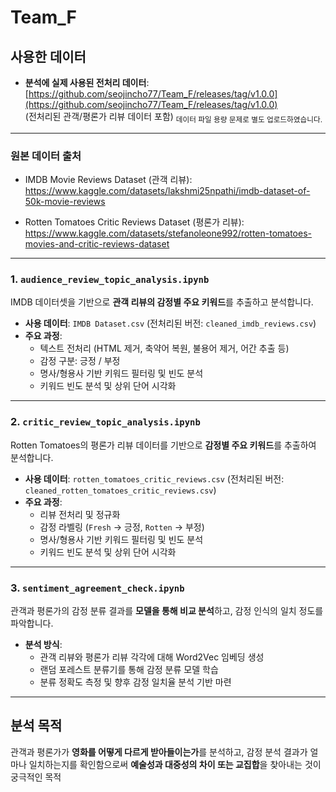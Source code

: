 # Team_F

## 사용한 데이터

- **분석에 실제 사용된 전처리 데이터**:  
  [https://github.com/seojincho77/Team_F/releases/tag/v1.0.0](https://github.com/seojincho77/Team_F/releases/tag/v1.0.0)  
  (전처리된 관객/평론가 리뷰 데이터 포함)
  <sub>데이터 파일 용량 문제로 별도 업로드하였습니다.</sub>
---

### 원본 데이터 출처

- IMDB Movie Reviews Dataset (관객 리뷰):  
  https://www.kaggle.com/datasets/lakshmi25npathi/imdb-dataset-of-50k-movie-reviews

- Rotten Tomatoes Critic Reviews Dataset (평론가 리뷰):  
  https://www.kaggle.com/datasets/stefanoleone992/rotten-tomatoes-movies-and-critic-reviews-dataset

---

### 1. `audience_review_topic_analysis.ipynb`
IMDB 데이터셋을 기반으로 **관객 리뷰의 감정별 주요 키워드**를 추출하고 분석합니다.

- **사용 데이터**: `IMDB Dataset.csv` (전처리된 버전: `cleaned_imdb_reviews.csv`)
- **주요 과정**:
  - 텍스트 전처리 (HTML 제거, 축약어 복원, 불용어 제거, 어간 추출 등)
  - 감정 구분: 긍정 / 부정
  - 명사/형용사 기반 키워드 필터링 및 빈도 분석
  - 키워드 빈도 분석 및 상위 단어 시각화

---

### 2. `critic_review_topic_analysis.ipynb`
Rotten Tomatoes의 평론가 리뷰 데이터를 기반으로 **감정별 주요 키워드**를 추출하여 분석합니다.

- **사용 데이터**: `rotten_tomatoes_critic_reviews.csv` (전처리된 버전: `cleaned_rotten_tomatoes_critic_reviews.csv`)
- **주요 과정**:
  - 리뷰 전처리 및 정규화
  - 감정 라벨링 (`Fresh` → 긍정, `Rotten` → 부정)
  - 명사/형용사 기반 키워드 필터링 및 빈도 분석
  - 키워드 빈도 분석 및 상위 단어 시각화

---

### 3. `sentiment_agreement_check.ipynb`
관객과 평론가의 감정 분류 결과를 **모델을 통해 비교 분석**하고, 감정 인식의 일치 정도를 파악합니다.

- **분석 방식**:
  - 관객 리뷰와 평론가 리뷰 각각에 대해 Word2Vec 임베딩 생성
  - 랜덤 포레스트 분류기를 통해 감정 분류 모델 학습
  - 분류 정확도 측정 및 향후 감정 일치율 분석 기반 마련

---

## 분석 목적
관객과 평론가가 **영화를 어떻게 다르게 받아들이는가**를 분석하고, 감정 분석 결과가 얼마나 일치하는지를 확인함으로써 **예술성과 대중성의 차이 또는 교집합**을 찾아내는 것이 궁극적인 목적
